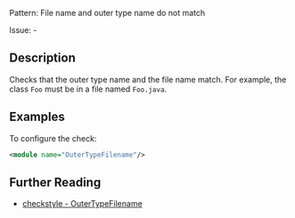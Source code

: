 Pattern: File name and outer type name do not match

Issue: -

## Description

Checks that the outer type name and the file name match. For example, the class `Foo` must be in a file named `Foo.java`. 

## Examples

To configure the check: 


```xml
<module name="OuterTypeFilename"/>
```

## Further Reading

* [checkstyle - OuterTypeFilename](http://checkstyle.sourceforge.net/config_misc.html#OuterTypeFilename)
